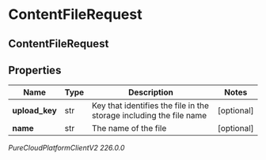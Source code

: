 # ContentFileRequest

## ContentFileRequest

## Properties

|Name | Type | Description | Notes|
|------------ | ------------- | ------------- | -------------|
| **upload_key** | str | Key that identifies the file in the storage including the file name | [optional] |
| **name** | str | The name of the file | [optional] |



_PureCloudPlatformClientV2 226.0.0_
